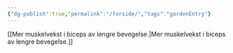 ```yaml
---
{"dg-publish":true,"permalink":"/forside/","tags":"gardenEntry"}
---
```



[[Mer muskelvekst i biceps av lengre bevegelse.\|Mer muskelvekst i biceps av lengre bevegelse.]] 
